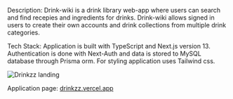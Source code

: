 Description:
Drink-wiki is a drink library web-app where users can search and find recepies and ingredients for drinks. Drink-wiki allows signed in users to create their own accounts and drink collections from multiple drink categories.   

Tech Stack:
Application is built with TypeScript and Next.js version 13. Authentication is done with Next-Auth and data is stored to MySQL database through Prisma orm. For styling application uses Tailwind css.


![Drinkzz landing](https://gyazo.com/93ec440bcb46cb04fac75efd20bb7c5b.jpg)

Application page: [drinkzz.vercel.app](https://drinkzz.vercel.app/)
